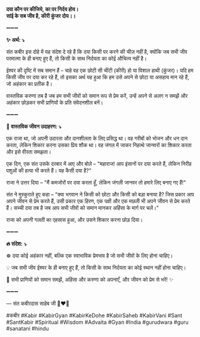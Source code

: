 **दया कौन पर कीजिये, का पर निर्दय होय।**\
**सांई के सब जीव है, कीरी कुंजर दोय।।**

➖➖➖

**✨ अर्थ: ⤵**

संत कबीर इस दोहे में यह संदेश दे रहे हैं कि दया किसी पर करने की चीज़ नहीं है, क्योंकि जब सभी जीव परमात्मा के ही बनाए हुए हैं, तो किसी के साथ निर्दयता का कोई औचित्य नहीं है।

ईश्वर की दृष्टि में सब समान हैं – चाहे वह एक छोटी सी चींटी (कीरी) हो या विशाल हाथी (कुंजर)। यदि हम किसी जीव पर दया कर रहे हैं, तो इसका अर्थ यह हुआ कि हम उसे अपने से छोटा या असहाय मान रहे हैं, जो अहंकार का प्रतीक है।

वास्तविक करुणा तब है जब हम सभी जीवों को समान रूप से प्रेम करें, उन्हें अपने से अलग न समझें और अहंकार छोड़कर सभी प्राणियों के प्रति संवेदनशील बनें।

➖➖➖

**🌾 वास्तविक जीवन उदाहरण: ⤵**

एक राजा था, जो अपनी उदारता और दानशीलता के लिए प्रसिद्ध था। वह गरीबों को भोजन और धन दान करता, लेकिन शिकार करना उसका प्रिय शौक था। वह जंगल में जाकर निहत्थे जानवरों का शिकार करता और इसे वीरता समझता।

एक दिन, एक संत उसके दरबार में आए और बोले –  "महाराज! आप इंसानों पर दया करते हैं, लेकिन निरीह पशुओं की हत्या भी करते हैं। यह कैसी दया है?"

राजा ने उत्तर दिया – "मैं कमजोरों पर दया करता हूँ, लेकिन जंगली जानवर तो हमारे लिए बनाए गए हैं!"

संत ने मुस्कुराते हुए कहा – "क्या भगवान ने किसी को छोटा और किसी को बड़ा बनाया है? जिस प्रकार आप अपने जीवन से प्रेम करते हैं, उसी प्रकार एक हिरण, एक पक्षी और एक मछली भी अपने जीवन से प्रेम करते हैं। सच्ची दया तब है जब आप सभी जीवों को समान मानकर अहिंसा के मार्ग पर चलें।"

राजा को अपनी गलती का एहसास हुआ, और उसने शिकार करना छोड़ दिया।

➖➖➖

**🔥 संदेश: ⤵**

☸ दया कोई अहंकार नहीं, बल्कि एक स्वाभाविक प्रेमभाव है जो सभी जीवों के लिए होना चाहिए।

💡 जब सभी जीव ईश्वर के ही बनाए हुए हैं, तो किसी के साथ निर्दयता का कोई स्थान नहीं होना चाहिए।

🙏 सभी प्राणियों को समान समझें, अहिंसा और करुणा को अपनाएँ, और जीवन को प्रेम से भरें! ✨

➖➖➖

— संत कबीरदास साहेब जी 🙏❤️💯

#कबीर #Kabir #KabirGyan #KabirKeDohe #KabirSaheb #KabirVani #Sant #SantKabir #Spiritual #Wisdom #Advaita #Gyan #India #gurudwara #guru #sanatani #hindu
